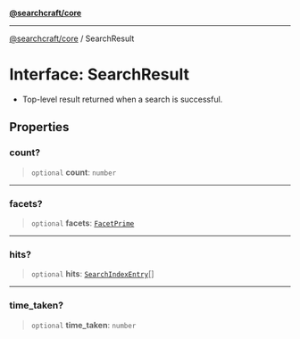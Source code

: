[**@searchcraft/core**](/reference/sdk/core/README.md)

***

[@searchcraft/core](/reference/sdk/core/globals.md) / SearchResult

# Interface: SearchResult

* Top-level result returned when a search is successful.

## Properties

### count?

> `optional` **count**: `number`

***

### facets?

> `optional` **facets**: [`FacetPrime`](/reference/sdk/core/type-aliases/FacetPrime.md)

***

### hits?

> `optional` **hits**: [`SearchIndexEntry`](/reference/sdk/core/interfaces/SearchIndexEntry.md)[]

***

### time\_taken?

> `optional` **time\_taken**: `number`
